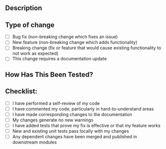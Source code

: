 ## Description

<!--
  Please include a summary of the changes and the related issue. 
  Please also include relevant motivation and context. 
  List any dependencies that are required for this change.
-->

## Type of change

<!-- 
  Choose all that apply and delete options that are not relevant.
-->

- [ ] Bug fix (non-breaking change which fixes an issue)
- [ ] New feature (non-breaking change which adds functionality)
- [ ] Breaking change (fix or feature that would cause existing functionality to not work as expected)
- [ ] This change requires a documentation update

## How Has This Been Tested?

<!-- 
  Please describe the tests that you ran to verify your changes. 
  Provide instructions so we can reproduce. 
  Please also list any relevant details for your test configuration 
-->

## Checklist:

<!-- Please delete options that are not relevant. -->

- [ ] I have performed a self-review of my code
- [ ] I have commented my code, particularly in hard-to-understand areas
- [ ] I have made corresponding changes to the documentation
- [ ] My changes generate no new warnings
- [ ] I have added tests that prove my fix is effective or that my feature works
- [ ] New and existing unit tests pass locally with my changes
- [ ] Any dependent changes have been merged and published in downstream modules